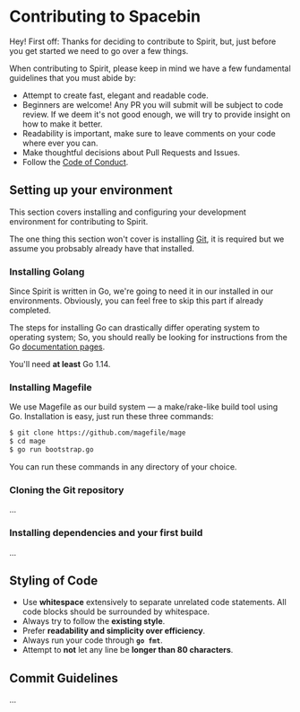 # Contributing to Spacebin

Hey! First off: Thanks for deciding to contribute to Spirit, but, just before you get started we need to go over a few things.

When contributing to Spirit, please keep in mind we have a few fundamental guidelines that you must abide by:

* Attempt to create fast, elegant and readable code.
 * Beginners are welcome! Any PR you will submit will be subject to code review. If we deem it's not good enough, we will try to provide insight on how to make it better.
 * Readability is important, make sure to leave comments on your code where ever you can.
* Make thoughtful decisions about Pull Requests and Issues.
* Follow the [Code of Conduct](code_of_conduct.md).

## Setting up your environment

This section covers installing and configuring your development environment for contributing to Spirit.

The one thing this section won't cover is installing [Git](https://git-scm.org), it is required but we assume you probsably already have that installed.

### Installing Golang

Since Spirit is written in Go, we're going to need it in our installed in our environments. Obviously, you can feel free to skip this part if already completed.

The steps for installing Go can drastically differ operating system to operating system; So, you should really be looking for instructions from the Go [documentation pages](https://golang.org/doc/install).

You'll need **at least** Go 1.14.

### Installing Magefile

We use Magefile as our build system — a make/rake-like build tool using Go. Installation is easy, just run these three commands:

```sh
$ git clone https://github.com/magefile/mage
$ cd mage
$ go run bootstrap.go
```

You can run these commands in any directory of your choice.

### Cloning the Git repository

...

### Installing dependencies and your first build

...

## Styling of Code

* Use **whitespace** extensively to separate unrelated code statements. All code blocks should be surrounded by whitespace.
* Always try to follow the **existing style**.
* Prefer **readability and simplicity over efficiency**.
* Always run your code through **`go fmt`**.
* Attempt to **not** let any line be **longer than 80 characters**.

## Commit Guidelines

...
